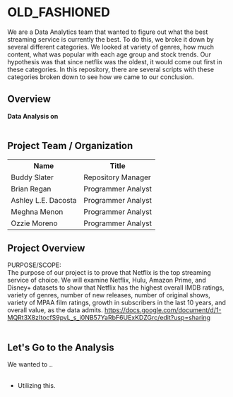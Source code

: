# OLD_FASHIONED

We are a Data Analytics team that wanted to figure out what the best streaming service is currently the best. To do this, we broke it down by several different categories. We looked at variety of genres, how much content, what was popular with each age group and stock trends. Our hypothesis was that since netflix was the oldest, it would come out first in these categories. In this repository, there are several scripts with these categories broken down to see how we came to our conclusion.

## Overview
**Data Analysis on**<br/><br />


## Project Team / Organization
<table>
  <th>Name</th>
  <th>Title</th>
  <tr>
   <td>Buddy Slater</td>
    <td>Repository Manager</td>
  </tr>
   <tr>
    <td>Brian Regan</td>
    <td>Programmer Analyst</td>
  </tr>
  <tr>
    <td>Ashley L.E. Dacosta</td>
    <td>Programmer Analyst</td>
  </tr>
  <tr>
    <td>Meghna Menon</td>
    <td>Programmer Analyst</td>
  </tr>
    <td>Ozzie Moreno</td>
    <td>Programmer Analyst</td>
</table>

## Project Overview
PURPOSE/SCOPE: <br/>
The purpose of our project is to prove that Netflix is the top streaming service of choice. We will examine Netflix, Hulu, Amazon Prime, and Disney+ datasets to show that Netflix has the highest overall IMDB ratings, variety of genres, number of new releases, number of original shows, variety of MPAA film ratings, growth in subscribers in the last 10 years, and overall value, as the data admits. https://docs.google.com/document/d/1-MQRt3X8zItocfS9pvL_s_i0NB57YaRbF6UExKDZGrc/edit?usp=sharing<br/><br/>


## Let's Go to the Analysis
We wanted to .. <br/> <br />

- Utilizing this. 
